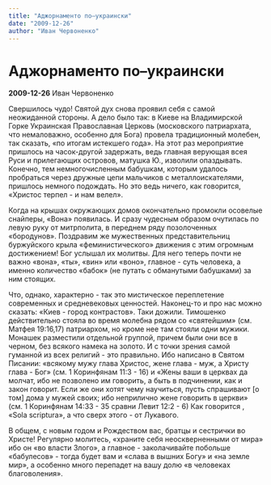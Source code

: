 ```yaml
---
title: "Аджорнаменто по–украински"
date: "2009-12-26"
author: "Иван Червоненко"
---
```


# Аджорнаменто по–украински

**2009-12-26** Иван Червоненко

Свершилось чудо!  Святой дух снова проявил себя с самой неожиданной стороны. А дело было так: в Киеве на Владимирской Горке Украинская Православная Церковь (московского патриархата, что немаловажно, особенно для Бога)  провела традиционный молебен, так сказать, «по итогам истекшего года».  На этот раз мероприятие пришлось на часок-другой задержать, ведь главная верующая всея Руси и прилегающих островов, матушка  Ю., изволили опаздывать. Конечно, тем немногочисленным  бабушкам, которым удалось пробраться через дружные цепи мальчиков с металлоискателями, пришлось немного подождать. Но это ведь  ничего, как говорится,  «Христос терпел - и нам велел».

Когда на крышах окружающих домов окончательно промокли осовелые снайперы, «Вона» появилась. И сразу  чудесным образом очутилась по левую руку от митрполита, в переднем ряду позолоченных «бородунов». Поздравим же мужественных представительниц буржуйского крыла «феминистического» движения с этим огромным  достижением!  Бог услышал их молитвы. Для него теперь почти не важно «вона», «ты», «вин» или «воно»,  главное  - суть человека,  а именно количество «бабок» (не путать с обманутыми  бабушками)  за ним стоящих.

Что, однако, характерно - так это  мистическое переплетение современных и средневековых ценностей. Наконец-то и про нас можно сказать: «Киев - город контрастов». Таки дожили. Тимошенко действительно  стояла во время молебна рядом со «святейшим»  (см. Матфея 19:16,17)  патриархом, но кроме нее  там стояли одни мужики.  Монашек разместили отдельной группой, причем были они  все в черном, без всякого намека на  золото. И  с точки зрения самой гуманной из всех религий  - это правильно. Ибо написано в Святом Писании:  «всякому мужу глава Христос, жене глава - муж, а Христу глава - Бог» (см. 1  Коринфянам 11:3 - 16)  и «Жены ваши в церквах да молчат, ибо не позволено им говорить, а быть в подчинении, как и закон говорит. Если же они хотят чему научиться, пусть спрашивают [о том] дома у мужей своих; ибо неприлично жене говорить в церкви» (см. 1 Коринфянам  14:33 - 35 сравни Левит 12:2 - 6) Как  говорится , «Sola scriptura», а что сверх этого  - от Лукавого.

В общем, с новым годом и Рождеством вас, братцы и сестрички во Христе! Регулярно молитесь, «храните себя неоскверненными от мира» ибо он «во власти Злого», а главное - заколачивайте побольше «бабулесов» -  тогда будет вам и «слава в вышних Богу» и «на земле мир», а особенно много  перепадет на вашу долю  «в человеках благоволения».